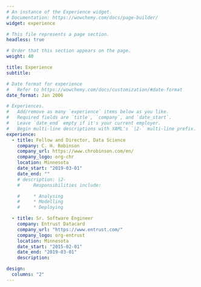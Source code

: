 ```yaml
---
# An instance of the Experience widget.
# Documentation: https://wowchemy.com/docs/page-builder/
widget: experience

# This file represents a page section.
headless: true

# Order that this section appears on the page.
weight: 40

title: Experience
subtitle:

# Date format for experience
#   Refer to https://wowchemy.com/docs/customization/#date-format
date_format: Jan 2006

# Experiences.
#   Add/remove as many `experience` items below as you like.
#   Required fields are `title`, `company`, and `date_start`.
#   Leave `date_end` empty if it's your current employer.
#   Begin multi-line descriptions with YAML's `|2-` multi-line prefix.
experience:
  - title: Fellow and Director, Data Science
    company: C. H. Robinson
    company_url: https://www.chrobinson.com/en/
    company_logo: org-chr
    location: Minnesota
    date_start: "2019-03-01"
    date_end: ""
    # description: |2-
    #     Responsibilities include:

    #     * Analysing
    #     * Modelling
    #     * Deploying

  - title: Sr. Software Engineer
    company: Entrust Datacard
    company_url: "https://www.entrust.com/"
    company_logo: org-entrust
    location: Minnesota
    date_start: "2015-02-01"
    date_end: "2019-03-01"
    description:

design:
  columns: "2"
---
```

